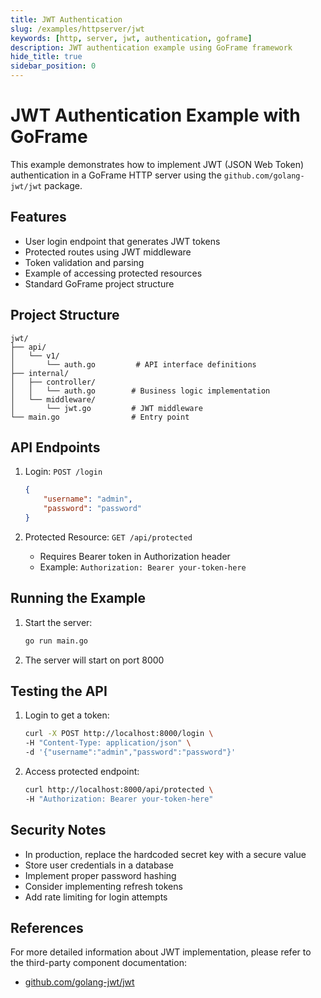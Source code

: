 ```yaml
---
title: JWT Authentication
slug: /examples/httpserver/jwt
keywords: [http, server, jwt, authentication, goframe]
description: JWT authentication example using GoFrame framework
hide_title: true
sidebar_position: 0
---
```


# JWT Authentication Example with GoFrame

This example demonstrates how to implement JWT (JSON Web Token) authentication in a GoFrame HTTP server using the `github.com/golang-jwt/jwt` package.

## Features

- User login endpoint that generates JWT tokens
- Protected routes using JWT middleware
- Token validation and parsing
- Example of accessing protected resources
- Standard GoFrame project structure

## Project Structure

```
jwt/
├── api/
│   └── v1/
│       └── auth.go         # API interface definitions
├── internal/
│   ├── controller/
│   │   └── auth.go        # Business logic implementation
│   └── middleware/
│       └── jwt.go         # JWT middleware
└── main.go                # Entry point
```

## API Endpoints

1. Login: `POST /login`
   ```json
   {
       "username": "admin",
       "password": "password"
   }
   ```

2. Protected Resource: `GET /api/protected`
   - Requires Bearer token in Authorization header
   - Example: `Authorization: Bearer your-token-here`

## Running the Example

1. Start the server:
   ```bash
   go run main.go
   ```

2. The server will start on port 8000

## Testing the API

1. Login to get a token:
   ```bash
   curl -X POST http://localhost:8000/login \
   -H "Content-Type: application/json" \
   -d '{"username":"admin","password":"password"}'
   ```

2. Access protected endpoint:
   ```bash
   curl http://localhost:8000/api/protected \
   -H "Authorization: Bearer your-token-here"
   ```

## Security Notes

- In production, replace the hardcoded secret key with a secure value
- Store user credentials in a database
- Implement proper password hashing
- Consider implementing refresh tokens
- Add rate limiting for login attempts

## References

For more detailed information about JWT implementation, please refer to the third-party component documentation:
- [github.com/golang-jwt/jwt](https://github.com/golang-jwt/jwt)
